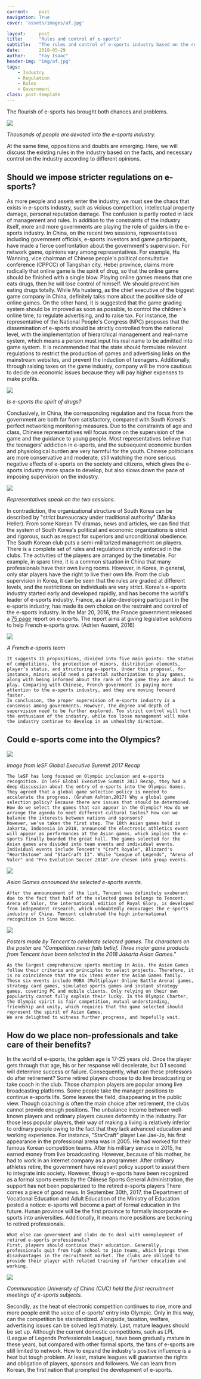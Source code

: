 ```yaml
---
current:    post
navigation: True
cover: 'assets/images/af.jpg'

layout:     post
title:      "Rules and control of e-sports"
subtitle:   "The rules and control of e-sports industry based on the reality and opinions"
date:       2018-05-29
author:     "Fay Isaac"
header-img: "img/af.jpg"
tags:
    - Industry
    - Regulation
    - Rules
    - Government    
class: post-template
---
```


The flourish of e-sports has brought both chances and problems.

![](https://github.com/AugustusWillisWang/Esports/blob/master/img/1.jpg?raw=true)

*Thousands of people are devoted into the e-sports industry.*

At the same time, oppositions and doubts are emerging. Here, we will discuss the existing rules in the industry based on the facts, and necessary control on the industry according to different opinions.

## Should we impose stricter regulations on e-sports?

As more people and assets enter the industry, we must see the chaos that exists in e-sports industry, such as vicious competition, intellectual property damage, personal reputation damage. The confusion is partly rooted in lack of management and rules.
    In addition to the constraints of the industry itself, more and more governments are playing the role of guiders in the e-sports industry.
    In China, on the recent two sessions, representatives including government officials, e-sports investors and game participants, have made a fierce confrontation about the government's supervision.
    For network game, opinions vary among representatives. For example, Hu Wanning, vice chairman of Chinese people's political consultative conference (CPPCC) of Tangshan city, Hebei province, claims more radically that online game is the spirit of drug, so that the online game should be finished with a single blow. Playing online games means that one eats drugs, then he will lose control of himself. We should prevent him eating drugs totally. 
    While Ma huateng, as the chief executive of the biggest game company in China, definitely talks more about the positive side of online games. On the other hand, it is suggested that the game grading system should be improved as soon as possible, to control the children's online time, to regulate advertising, and to raise tax. For instance, the representative of the National People's Congress (NPC) proposes that the dissemination of e-sports should be strictly controlled from the national level, with the implementation of hierarchical management and real-name system, which means a person must input his real name to be admitted into game system.
    It is recommended that the state should formulate relevant regulations to restrict the production of games and advertising links on the mainstream websites, and prevent the induction of teenagers. Additionally, through raising taxes on the game industry, company will be more cautious to decide on economic issues because they will pay higher expenses to make profits.

![](https://github.com/AugustusWillisWang/Esports/blob/master/img/2.jpg?raw=true)

*Is e-sports the spirit of drugs?*

Conclusively, in China, the corresponding regulation and the focus from the government are both far from satisfactory, compared with South Korea's perfect networking monitoring measures. Due to the constraints of age and class, Chinese representatives will focus more on the supervision of the game and the guidance to young people. Most representatives believe that the teenagers' addiction in e-sports, and the subsequent economic burden and physiological burden are very harmful for the youth.
    Chinese politicians are more conservative and moderate, still watching the more serious negative effects of e-sports on the society and citizens, which gives the e-sports industry more space to develop, but also slows down the pace of imposing supervision on the industry.

![](https://github.com/AugustusWillisWang/Esports/blob/master/img/3.jpg?raw=true)

*Representatives speak on the two sessions.*

In contradiction, the organizational structure of South Korea can be described by "strict bureaucracy under traditional authority" (Marika Heller). From some Korean TV dramas, news and articles, we can find that the system of South Korea's political and economic organizations is strict and rigorous, such as respect for superiors and unconditional obedience. The South Korean club puts a semi-militarized management on players. There is a complete set of rules and regulations strictly enforced in the clubs. The activities of the players are arranged by the timetable. For example, in spare time, it is a common situation in China that many professionals have their own living rooms. However, in Korea, in general, only star players have the right to live their own life. From the club supervision in Korea, it can be seen that the rules are graded at different levels, and the restrictions on individuals are very strict.
    Korea's e-sports industry started early and developed rapidly, and has become the world's leader of e-sports industry. France, as a late-developing participant in the e-sports industry, has made its own choice on the restraint and control of the e-sports industry.
    In the Mar 20, 2016, the France government released a [75 page](http://www.economie.gouv.fr/files/files/PDF/rapport-etape-esport-mars2016.pdf) report on e-sports. The report aims at giving legislative solutions to help French e-sports grow. (Adrien Auxent, 2016)

![](https://github.com/AugustusWillisWang/Esports/blob/master/img/4.jpg?raw=true)

*A French e-sports team*

    It suggests 11 propositions, divided into five main points: the status of competitions, the protection of minors, distribution elements, player’s status, and structuring e-sports. Under this proposal, for instance, minors would need a parental authorization to play games, along with being informed about the rank of the game they are about to play. Comparing with Chinese, French government is paying more attention to the e-sports industry, and they are moving forward faster.
    In conclusion, the proper supervision of e-sports industry is a consensus among governments. However, the degree and depth of supervision need to be further explored. Too strict control will hurt the enthusiasm of the industry, while too loose management will make the industry continue to develop in an unhealthy direction.

## Could e-sports come into the Olympics?

![](https://github.com/AugustusWillisWang/Esports/blob/master/img/5.jpg?raw=true)

*Image from leSF Global Executive Summit 2017 Recap*

    The leSF has long focused on Olympic inclusion and e-sports recognition. In leSF Global Executive Summit 2017 Recap, they had a deep discussion about the entry of e-sports into the Olympic Games. They agreed that a global game selection policy is needed to accelerate the progress. (Graham Ashton,2017) Why a global game selection policy? Because there are issues that should be determined. How do we select the games that can appear in the Olympic? How do we arrange the agenda to meet different cultural tastes? How can we balance the interests between nations and sponsors? 
    However, we've taken the first step. The 18th Asian games held in Jakarta, Indonesia in 2018, announced the electronic athletics event will appear as performances at the Asian games, which implies the e-sports finally boarded the great hall. The games selected for the Asian games are divided into team events and individual events. Individual events include Tencent's "Craft Royale", Blizzard's "Hearthstone" and "StarCraft II". While "League of Legends", "Arena of Valor" and "Pro Evolution Soccer 2018" are chosen into group events.

![](https://github.com/AugustusWillisWang/Esports/blob/master/img/6.jpg?raw=true)

*Asian Games announced the selected e-sports events.*

    After the announcement of the list, Tencent was definitely exuberant due to the fact that half of the selected games belongs to Tencent. Arena of Valor, the international edition of Royal Glory, is developed from independent research, which undoubtedly encourages the e-sports industry of China. Tencent celebrated the high international recognition in Sina Weibo.

![](https://github.com/AugustusWillisWang/Esports/blob/master/img/7.jpg?raw=true)

*Posters made by Tencent to celebrate selected games. The characters on the poster are "Competition never fails belief. Three major game products from Tencent have been selected in the 2018 Jakarta Asian Games."*

    As the largest comprehensive sports meeting in Asia, the Asian Games follow their criteria and principles to select projects. Therefore, it is no coincidence that the six items enter the Asian Games family. These six events include MOBA (Multiplayer Online Battle Arena) games, strategy card games, simulated sports games and instant strategy games, covering PC and mobile clients. Only relying on their own popularity cannot fully explain their lucky. In the Olympic Charter, the Olympic spirit is fair competition, mutual understanding, friendship and unity, which requires that the game selected should represent the spirit of Asian Games.  
    We are delighted to witness further progress, and hopefully wait. 

## How do we place non-professionals and take care of their benefits?

In the world of e-sports, the golden age is 17-25 years old. Once the player gets through that age, his or her response will decelerate, but 0.1 second will determine success or failure. Consequently, what can these professors do after retirement?
    Some retired players choose to do live broadcasting or take coach in the club. Those champion players are popular among live broadcasting platforms. Some people take the manager positions to continue e-sports life. Some leaves the field, disappearing in the public view.
    Though coaching is often the main choice after retirement, the clubs cannot provide enough positions. The unbalance income between well-known players and ordinary players causes deformity in the industry. For those less popular players, their way of making a living is relatively inferior to ordinary people owing to the fact that they lack advanced education and working experience.
    For instance, "StarCraft" player Lee Jae-Jo, his first appearance in the professional arena was in 2005. He had worked for their famous Korean competition teams. After his military service in 2015, he earned money from live broadcasting. However, because of his mother, he had to work in an internet company as a programmer.
     After ordinary athletes retire, the government have relevant policy support to assist them to integrate into society. However, though e-sports have been recognized as a formal sports events by the Chinese Sports General Administration, the support has not been popularized to the retired e-sports players 
    There comes a piece of good news. In September 30th, 2017, the Department of Vocational Education and Adult Education of the Ministry of Education posted a notice: e-sports will become a part of formal education in the future. Hunan province will be the first province to formally incorporate e-sports into universities. Additionally, it means more positions are beckoning to retired professionals.

    What else can government and clubs do to deal with unemployment of retired e-sports professionals?
    First, players should continue their education. Generally, professionals quit from high school to join teams, which brings them disadvantages in the recruitment market. The clubs are obliged to provide their player with related training of further education and working.

![](https://github.com/AugustusWillisWang/Esports/blob/master/img/8.jpg?raw=true)

*Communication University of China (CUC) held the first recruitment meetings of
e-sports subjects.*

Secondly, as the heat of electronic competition continues to rise, more and more people emit the voice of e-sports' entry into Olympic. Only in this way, can the competition be standardized. Alongside, taxation, welfare, advertising issues can be solved legitimately.
    Last, mature leagues should be set up. Although the current domestic competitions, such as LPL (League of Legends Professionals League), have been gradually mature in these years, but compared with other formal sports, the fans of e-sports are still limited to network. How to expand the industry's positive influence is a heat but tough problem. At least, mature leagues will guarantee the rights and obligation of players, sponsors and followers. We can learn from Korean, the first nation that prompted the development of e-sports.
